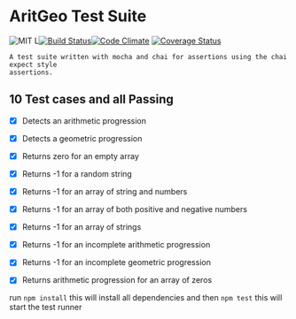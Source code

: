 
# AritGeo Test Suite
![MIT L](https://img.shields.io/github/license/mashape/apistatus.svg)[![Build Status](https://travis-ci.org/Adeohluwa/andela-bootcamp-day1.svg?branch=aritGeo)](https://travis-ci.org/Adeohluwa/andela-bootcamp-day1)[![Code Climate](https://codeclimate.com/github/Adeohluwa/andela-bootcamp-day1/badges/gpa.svg)](https://codeclimate.com/github/Adeohluwa/andela-bootcamp-day1) [![Coverage Status](https://coveralls.io/repos/github/Adeohluwa/andela-bootcamp-day1/badge.svg?branch=aritGeo)](https://coveralls.io/github/Adeohluwa/andela-bootcamp-day1?branch=aritGeo)


    A test suite written with mocha and chai for assertions using the chai expect style
    assertions.


## 10 Test cases and all Passing
- [x]   Detects an arithmetic progression
- [x] Detects a geometric progression
- [x] Returns zero for an empty array
- [x] Returns -1 for a  random string
- [x] Returns -1 for an array of string and numbers
- [x] Returns -1 for an  array of both positive and negative numbers
- [x] Returns -1 for an array of strings
- [x] Returns -1 for an incomplete arithmetic progression
- [x] Returns -1 for an incomplete geometric progression
- [x] Returns arithmetic progression for an array of zeros



run ```npm install```
    this will install all dependencies
and then ```npm test```
    this will start the test runner
